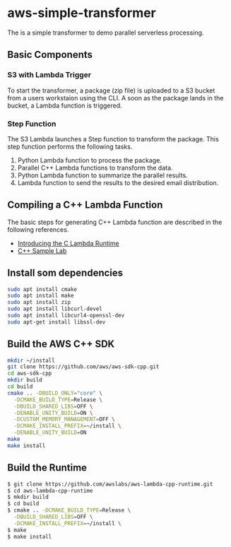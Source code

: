 # aws-simple-transformer
The is a simple transformer to demo parallel serverless processing.

## Basic Components
### S3 with Lambda Trigger
To start the transformer, a package (zip file) is uploaded to a S3 bucket from a users workstaion using the CLI. A soon as the package lands in the bucket, a Lambda function is triggered.

### Step Function
The S3 Lambda launches a Step function to transform the package. This step function performs the following tasks.    
1. Python Lambda function to process the package.    
1. Parallel C++ Lambda functions to transform the data.   
1. Python Lambda function to summarize the parallel results.   
1. Lambda function to send the results to the desired email distribution.

## Compiling a C++ Lambda Function 
The basic steps for generating C++ Lambda function are described in the following references.
- [Introducing the C Lambda Runtime](https://aws.amazon.com/blogs/compute/introducing-the-c-lambda-runtime/)
- [C++ Sample Lab](https://github.com/awslabs/aws-lambda-cpp)

 ## Install som dependencies
 ```bash
sudo apt install cmake
sudo apt install make
sudo apt install zip
sudo apt install libcurl-devel
sudo apt install libcurl4-openssl-dev
sudo apt-get install libssl-dev
```

## Build the AWS C++ SDK
```bash
mkdir ~/install
git clone https://github.com/aws/aws-sdk-cpp.git
cd aws-sdk-cpp
mkdir build
cd build
cmake .. -DBUILD_ONLY="core" \
  -DCMAKE_BUILD_TYPE=Release \
  -DBUILD_SHARED_LIBS=OFF \
  -DENABLE_UNITY_BUILD=ON \
  -DCUSTOM_MEMORY_MANAGEMENT=OFF \
  -DCMAKE_INSTALL_PREFIX=~/install \
  -DENABLE_UNITY_BUILD=ON
make
make install
```

## Build the Runtime
```bash
$ git clone https://github.com/awslabs/aws-lambda-cpp-runtime.git
$ cd aws-lambda-cpp-runtime
$ mkdir build
$ cd build
$ cmake .. -DCMAKE_BUILD_TYPE=Release \
  -DBUILD_SHARED_LIBS=OFF \
  -DCMAKE_INSTALL_PREFIX=~/install \
$ make
$ make install
```


